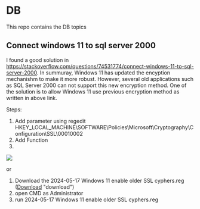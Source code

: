 # DB
This repo contains the DB topics

## Connect windows 11 to sql server 2000
I found a good solution in https://stackoverflow.com/questions/74531774/connect-windows-11-to-sql-server-2000.
In summuray, Windows 11 has updated the encyption mechanishm to make it more robust. However, several old applications such as SQL Server 2000 can not support this new encryption method. One of the solution is to allow Windows 11 use previous encryption method as written in above link.


Steps:
1. Add parameter using regedit HKEY_LOCAL_MACHINE\SOFTWARE\Policies\Microsoft\Cryptography\Configuration\SSL\00010002
2. Add Function
3. 
![](regedit.png)

 or

 1. Download the 2024-05-17 Windows 11 enable older SSL cyphers.reg ([Download](https://octodex.github.com/images/minion.png "download") "download")
 2. open CMD as Administrator
 3. run 2024-05-17 Windows 11 enable older SSL cyphers.reg




